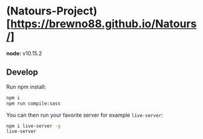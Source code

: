 # (Natours-Project)[https://brewno88.github.io/Natours/]

**node:** v10.15.2

## Develop

Run npm install:

```bash
npm i
npm run compile:sass
```
You can then run your favorite server for example `live-server`:

```bash
npm i live-server -g
live-server
```
